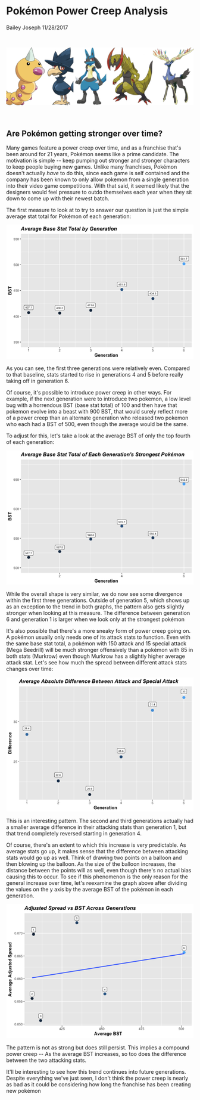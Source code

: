 Pokémon Power Creep Analysis
================
Bailey Joseph
11/28/2017

<br>

![](../images/long_mon_row.jpg)

<br>

Are Pokémon getting stronger over time?
---------------------------------------

Many games feature a power creep over time, and as a franchise that's been around for 21 years, Pokémon seems like a prime candidate. The motivation is simple -- keep pumping out stronger and stronger characters to keep people buying new games. Unlike many franchises, Pokémon doesn't actually *have* to do this, since each game is self contained and the company has been known to only allow pokemon from a single generation into their video game competitions. With that said, it seemed likely that the designers would feel pressure to outdo themselves each year when they sit down to come up with their newest batch.

The first measure to look at to try to answer our question is just the simple average stat total for Pokémon of each generation:

![](power_creep_analysis_files/figure-markdown_github/unnamed-chunk-7-1.png)

As you can see, the first three generations were relatively even. Compared to that baseline, stats started to rise in generations 4 and 5 before really taking off in generation 6.

Of course, it's possible to introduce power creep in other ways. For example, if the next generation were to introduce two pokemon, a low level bug with a horrendous BST (base stat total) of 100 and then have that pokemon evolve into a beast with 900 BST, that would surely reflect more of a power creep than an alternate generation who released two pokemon who each had a BST of 500, even though the average would be the same.

To adjust for this, let's take a look at the average BST of only the top fourth of each generation:

![](power_creep_analysis_files/figure-markdown_github/unnamed-chunk-9-1.png)

While the overall shape is very similar, we do now see some divergence within the first three generations. Outside of generation 5, which shows up as an exception to the trend in both graphs, the pattern also gets slightly stronger when looking at this measure. The difference between generation 6 and generation 1 is larger when we look only at the strongest pokémon

It's also possible that there's a more sneaky form of power creep going on. A pokémon usually only needs one of its attack stats to function. Even with the same base stat total, a pokémon with 150 attack and 15 special attack (Mega Beedrill) will be much stronger offensively than a pokémon with 85 in both stats (Murkrow) even though Murkrow has a slightly higher average attack stat. Let's see how much the spread between different attack stats changes over time:

![](power_creep_analysis_files/figure-markdown_github/unnamed-chunk-11-1.png)

This is an interesting pattern. The second and third generations actually had a smaller average difference in their attacking stats than generation 1, but that trend completely reversed starting in generation 4.

Of course, there's an extent to which this increase is very predictable. As average stats go up, it makes sense that the difference between attacking stats would go up as well. Think of drawing two points on a balloon and then blowing up the balloon. As the size of the balloon increases, the distance between the points will as well, even though there's no actual bias causing this to occur. To see if this phenomenon is the only reason for the general increase over time, let's reexamine the graph above after dividing the values on the y axis by the average BST of the pokémon in each generation.

![](power_creep_analysis_files/figure-markdown_github/unnamed-chunk-12-1.png)

The pattern is not as strong but does still persist. This implies a compound power creep -- As the average BST increases, so too does the difference between the two attacking stats.

It'll be interesting to see how this trend continues into future generations. Despite everything we've just seen, I don't think the power creep is nearly as bad as it could be considering how long the franchise has been creating new pokémon
